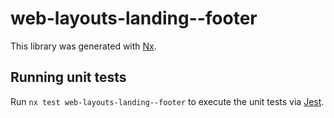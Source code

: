 # web-layouts-landing--footer

This library was generated with [Nx](https://nx.dev).

## Running unit tests

Run `nx test web-layouts-landing--footer` to execute the unit tests via [Jest](https://jestjs.io).
